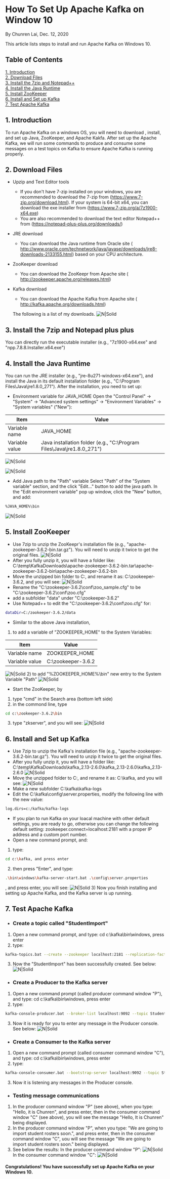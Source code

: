 # How To Set Up Apache Kafka on Window 10

By Chunren Lai, Dec. 12, 2020

This article lists steps to install and run Apache Kafka on Windows 10.

## Table of Contents  
[1. Introduction](#1-Introduction)  
[2. Download Files](#2-Download-Files)  
[3. Install the 7zip and Notepad++](#3-Install-the-7zip-and-Notepad-plus-plus)  
[4. Install the Java Runtime](#4-Install-the-Java-Runtime)  
[5. Install ZooKeeper](#5-Install-ZooKeeper)  
[6. Install and Set up Kafka](#6-Install-and-Set-up-Kafka)  
[7. Test Apache Kafka](#7-Test-Apache-Kafka)  

## 1. Introduction
To run Apache Kafka on a windows OS, you will need to download , install, and set up Java, ZooKeeper, and Apache Kakfa. After set up the Apache Kafka, we will run some commands to produce and consume some messages on a test topics on Kafka to ensure Apache Kafka is running properly.

## 2. Download Files
- Upzip and Text Editor tools  
  - If you don't have 7-zip installed on your windows, you are recommended to download the 7-zip from (https://www.7-zip.org/download.html). If your system is 64-bit x64, you can download the exe installer from (https://www.7-zip.org/a/7z1900-x64.exe)
  - You are also recommended to download the text editor Notepad++ from (https://notepad-plus-plus.org/downloads/)
- JRE download
  - You can download the Java runtime from Oracle site ( http://www.oracle.com/technetwork/java/javase/downloads/jre8-downloads-2133155.html) based on your CPU architecture.
- ZooKeeper download
  - You can download the ZooKeepr from Apache site ( http://zookeeper.apache.org/releases.html)
- Kafka download
  - You can download the Apache Kafka from Apache site ( http://kafka.apache.org/downloads.html)

  The following is a list of my downloads.
![N|Solid](https://raw.githubusercontent.com/chunren/markdown-src/master/raw/images/kafka_downloads_chunren_lai_2020.png)


## 3. Install the 7zip and Notepad plus plus
You can directly run the executable installer (e.g., "7z1900-x64.exe" and "npp.7.8.8.Installer.x64.exe")

## 4. Install the Java Runtime
You can run the JRE installer (e.g., "jre-8u271-windows-x64.exe"), and install the Java in its default installation folder (e.g., "C:\Program Files\Java\jre1.8.0_271").
After the installation, you need to set up:
- Environment variable for JAVA_HOME
  Open the "Control Panel" -> "System" -> "Advanced system settings" -> "Environment Variables" -> "System variables" ("New"):

| Item | Value |
| ------ | ------ |
| Variable name | JAVA_HOME|
| Variable value | Java installation folder (e.g., "C:\Program Files\Java\jre1.8.0_271") |


![N|Solid](https://raw.githubusercontent.com/chunren/markdown-src/master/raw/images/environment_variables_chunren_lai_2020.png)

![N|Solid](https://raw.githubusercontent.com/chunren/markdown-src/master/raw/images/java_home_chunren_lai_2020.png)

- Add Java path to the "Path" variable
  Select "Path" of the "System variable" section, and the click "Edit..." button to add the java path. In the "Edit environment variable" pop up window, click the "New" button, and add:
```sh
%JAVA_HOME%\bin
```

![N|Solid](https://raw.githubusercontent.com/chunren/markdown-src/master/raw/images/java_home_bin_chunren_lai_2020.png)

## 5. Install ZooKeeper
- Use 7zip to unzip the ZooKeepr's installation file (e.g., "apache-zookeeper-3.6.2-bin.tar.gz"). You will need to unzip it twice to get the original files.
  ![N|Solid](https://raw.githubusercontent.com/chunren/markdown-src/master/raw/images/zookeeper_unzip_chunren_lai_2020.png)
- After you fully unzip it, you will have a folder like:
C:\temp\KafkaDownloads\apache-zookeeper-3.6.2-bin.tar\apache-zookeeper-3.6.2-bin\apache-zookeeper-3.6.2-bin
- Move the unzipped bin folder to C:\, and rename it as: C:\zookeeper-3.6.2, and you will see:
    ![N|Solid](https://raw.githubusercontent.com/chunren/markdown-src/master/raw/images/zookeeper_installfolder_chunren_lai_2020.png)
- Rename the "C:\zookeeper-3.6.2\conf\zoo_sample.cfg" to be "C:\zookeeper-3.6.2\conf\zoo.cfg" 
- add a subfolder "data" under "C:\zookeeper-3.6.2"
- Use Notepad++ to edit the "C:\zookeeper-3.6.2\conf\zoo.cfg" for:
 ```sh
dataDir=C:/zookeeper-3.6.2/data
```
- Similar to the above Java installation, 
1) to add a variable of "ZOOKEEPER_HOME" to the System Variables:
  
| Item | Value |
| ------ | ------ |
| Variable name | ZOOKEEPER_HOME|
| Variable value | C:\zookeeper-3.6.2 |

  ![N|Solid](https://raw.githubusercontent.com/chunren/markdown-src/master/raw/images/zookeeper_home_chunren_lai_2020.png)
2) to add "%ZOOKEEPER_HOME%\bin" new entry to the System Variable "Path"
![N|Solid](https://raw.githubusercontent.com/chunren/markdown-src/master/raw/images/zookeeper_home_path_chunren_lai_2020.png)
- Start the ZooKeeper, by
1) type "cmd" in the Search area (bottom left side)
  2) in the commond line, type 
```sh
cd c:\zookeeper-3.6.2\bin
```
3) type "zkserver", and you will see:
![N|Solid](https://raw.githubusercontent.com/chunren/markdown-src/master/raw/images/zookeeper_running_chunren_lai_2020.png)


## 6. Install and Set up Kafka
- Use 7zip to unzip the Kafka's installation file (e.g., "apache-zookeeper-3.6.2-bin.tar.gz"). You will need to unzip it twice to get the original files.
- After you fully unzip it, you will have a folder like:
C:\temp\KafkaDownloads\kafka_2.13-2.6.0\kafka_2.13-2.6.0\kafka_2.13-2.6.0
![N|Solid](https://raw.githubusercontent.com/chunren/markdown-src/master/raw/images/kafka_unzip_chunren_lai_2020.png)
- Move the unzipped folder to C:\, and rename it as: C:\kafka, and you will see:
    ![N|Solid](https://raw.githubusercontent.com/chunren/markdown-src/master/raw/images/kafka_installfolder_chunren_lai_2020.png)
- Make a new subfolder C:\kafka\kafka-logs
- Edit the  C:\kafka\config\server.properties, modify the following line with the new value:
```sh
log.dirs=c:/kafka/kafka-logs
```
- If you plan to run Kafka on your loacal machine with other default settings, you are ready to go, otherwise you can change the following default setting:
  zookeeper.connect=localhost:2181 with a proper IP address and a custom port number.
- Open a new command prompt, and:
1) type: 
```sh 
cd c:\kafka, and press enter
```
  2) then press "Enter", and type: 
  ```sh
  .\bin\windows\kafka-server-start.bat .\config\server.properties
  ```
  , and press enter, you will see:
   ![N|Solid](https://raw.githubusercontent.com/chunren/markdown-src/master/raw/images/kafka_running_chunren_lai_2020.png)
  3) Now you finish installing and setting up Apache Kafka, and the Kafka server is up running.

## 7. Test Apache Kafka
- ### Create a topic called "StudentImport"
 1) Open a new command prompt, and type: cd c:\kafka\bin\windows, press enter
 2) type:
```sh
kafka-topics.bat --create --zookeeper localhost:2181 --replication-factor 1 --partitions 1 --topic StudentImport
```
  3) Now the "StudentImport" has been successfully created. See below:
   ![N|Solid](https://raw.githubusercontent.com/chunren/markdown-src/master/raw/images/kafka_topic_studentImport_chunren_lai_2020.png)

- ### Create a Producer to the Kafka server
 1) Open a new command prompt (called producer command window "P"), and type: cd c:\kafka\bin\windows, press enter
 2) type: 
```sh
kafka-console-producer.bat --broker-list localhost:9092 --topic StudentImport
```
  3) Now it is ready for you to enter any message in the Producer console. See below:
   ![N|Solid](https://raw.githubusercontent.com/chunren/markdown-src/master/raw/images/kafka_producer_ready_chunren_lai_2020.png)

- ### Create a Consumer to the Kafka server
1) Open a new command prompt (called consumer command window "C"), and type: cd c:\kafka\bin\windows, press enter
2) type: 
```sh 
kafka-console-consumer.bat --bootstrap-server localhost:9092 --topic StudentImport
```
  3) Now it is listening any messages in the Producer console. 

- ### Testing message communications
1) In the producer command window "P" (see above), when you type: "Hello, it is Chunren", and press enter, then in the consumer command window "C" (see above), you will see the message "Hello, It is Chunren" being displayed.
  2) In the producer command window "P", when you type: "We are going to import student rosters soon.", and press enter, then in the consumer command window "C", uou will see the message "We are going to import student rosters soon." being displayed.
  3) See below the results:
In the producer command window "P":
![N|Solid](https://raw.githubusercontent.com/chunren/markdown-src/master/raw/images/kafka_producer_window_chunren_lai_2020.png)
In the consumer command window "C":
![N|Solid](https://raw.githubusercontent.com/chunren/markdown-src/master/raw/images/kafka_consumer_window_chunren_lai_2020.png)

#### Congratulations! You have successfully set up Apache Kafka on your Windows 10.
